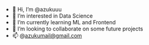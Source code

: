 - 👋 Hi, I’m @azukuuu
- 👀 I’m interested in Data Science
- 🌱 I’m currently learning ML and Frontend
- 💞️ I’m looking to collaborate on some future projects
- 📫 @azukumail@gmail.com

<!---
azukuuu/azukuuu is a ✨ special ✨ repository because its `README.md` (this file) appears on your GitHub profile.
You can click the Preview link to take a look at your changes.
--->
